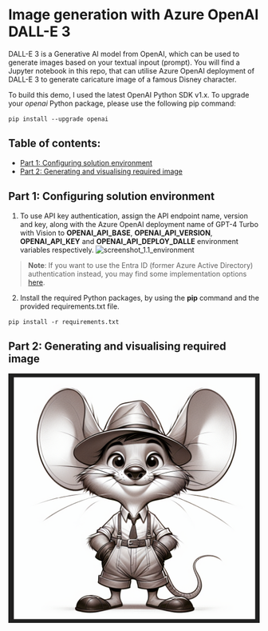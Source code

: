 # Image generation with Azure OpenAI DALL-E 3
DALL-E 3 is a Generative AI model from OpenAI, which can be used to generate images based on your textual inpout (prompt). You will find a Jupyter notebook in this repo, that can utilise Azure OpenAI deployment of DALL-E 3 to generate caricature image of a famous Disney character.

To build this demo, I used the latest OpenAI Python SDK v1.x. To upgrade your _openai_ Python package, please use the following pip command:
```
pip install --upgrade openai
```

## Table of contents:
- [Part 1: Configuring solution environment]()
- [Part 2: Generating and visualising required image]()

## Part 1: Configuring solution environment
1. To use API key authentication, assign the API endpoint name, version and key, along with the Azure OpenAI deployment name of GPT-4 Turbo with Vision to **OPENAI_API_BASE**, **OPENAI_API_VERSION**, **OPENAI_API_KEY** and **OPENAI_API_DEPLOY_DALLE** environment variables respectively.
![screenshot_1.1_environment](images/part1_environment.png)
>**Note**: If you want to use the Entra ID (former Azure Active Directory) authentication instead, you may find some implementation options [here](https://github.com/LazaUK/AOAI-EntraIDAuth-SDKv1).
2. Install the required Python packages, by using the **pip** command and the provided requirements.txt file.
```
pip install -r requirements.txt
```

## Part 2: Generating and visualising required image

![dalle3_image](/images/dalle3_generated.png)
